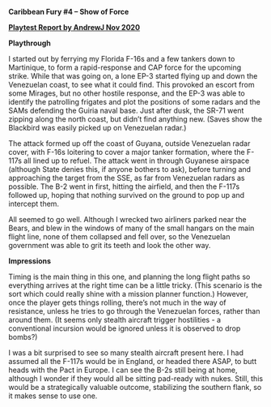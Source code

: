 **Caribbean Fury \#4 – Show of Force**

**<u>Playtest Report by AndrewJ Nov 2020</u>**

**Playthrough**

I started out by ferrying my Florida F-16s and a few tankers down to
Martinique, to form a rapid-response and CAP force for the upcoming
strike. While that was going on, a lone EP-3 started flying up and down
the Venezuelan coast, to see what it could find. This provoked an escort
from some Mirages, but no other hostile response, and the EP-3 was able
to identify the patrolling frigates and plot the positions of some
radars and the SAMs defending the Guiria naval base. Just after dusk,
the SR-71 went zipping along the north coast, but didn’t find anything
new. (Saves show the Blackbird was easily picked up on Venezuelan
radar.)

The attack formed up off the coast of Guyana, outside Venezuelan radar
cover, with F-16s loitering to cover a major tanker formation, where the
F-117s all lined up to refuel. The attack went in through Guyanese
airspace (although State denies this, if anyone bothers to ask), before
turning and approaching the target from the SSE, as far from Venezuelan
radars as possible. The B-2 went in first, hitting the airfield, and
then the F-117s followed up, hoping that nothing survived on the ground
to pop up and intercept them.

All seemed to go well. Although I wrecked two airliners parked near the
Bears, and blew in the windows of many of the small hangars on the main
flight line, none of them collapsed and fell over, so the Venezuelan
government was able to grit its teeth and look the other way.

**Impressions**

Timing is the main thing in this one, and planning the long flight paths
so everything arrives at the right time can be a little tricky. (This
scenario is the sort which could really shine with a mission planner
function.) However, once the player gets things rolling, there’s not
much in the way of resistance, unless he tries to go through the
Venezuelan forces, rather than around them. (It seems only stealth
aircraft trigger hostilities - a conventional incursion would be ignored
unless it is observed to drop bombs?)

I was a bit surprised to see so many stealth aircraft present here. I
had assumed all the F-117s would be in England, or headed there ASAP, to
butt heads with the Pact in Europe. I can see the B-2s still being at
home, although I wonder if they would all be sitting pad-ready with
nukes. Still, this would be a strategically valuable outcome,
stabilizing the southern flank, so it makes sense to use one.
